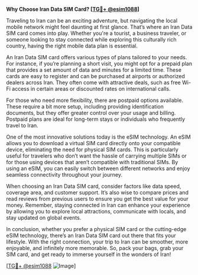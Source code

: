 **Why Choose Iran Data SIM Card? [[TG💪+ @esim1088](https://t.me/s/esim1088)]**

Traveling to Iran can be an exciting adventure, but navigating the local mobile network might feel daunting at first glance. That’s where an Iran Data SIM card comes into play. Whether you're a tourist, a business traveler, or someone looking to stay connected while exploring this culturally rich country, having the right mobile data plan is essential.

An Iran Data SIM card offers various types of plans tailored to your needs. For instance, if you’re planning a short visit, you might opt for a prepaid plan that provides a set amount of data and minutes for a limited time. These cards are easy to register and can be purchased at airports or authorized dealers across Iran. They often come with attractive deals, such as free Wi-Fi access in certain areas or discounted rates on international calls.

For those who need more flexibility, there are postpaid options available. These require a bit more setup, including providing identification documents, but they offer greater control over your usage and billing. Postpaid plans are ideal for long-term stays or individuals who frequently travel to Iran.

One of the most innovative solutions today is the eSIM technology. An eSIM allows you to download a virtual SIM card directly onto your compatible device, eliminating the need for physical SIM cards. This is particularly useful for travelers who don’t want the hassle of carrying multiple SIMs or for those using devices that aren’t compatible with traditional SIMs. By using an eSIM, you can easily switch between different networks and enjoy seamless connectivity throughout your journey.

When choosing an Iran Data SIM card, consider factors like data speed, coverage area, and customer support. It’s also wise to compare prices and read reviews from previous users to ensure you get the best value for your money. Remember, staying connected in Iran can enhance your experience by allowing you to explore local attractions, communicate with locals, and stay updated on global events.

In conclusion, whether you prefer a physical SIM card or the cutting-edge eSIM technology, there’s an Iran Data SIM card out there that fits your lifestyle. With the right connection, your trip to Iran can be smoother, more enjoyable, and infinitely more memorable. So, pack your bags, grab your SIM card, and get ready to immerse yourself in the wonders of Iran!

[[TG💪+ @esim1088](https://t.me/s/esim1088) ![Image](https://i.postimg.cc/Y0z9fWf4/image.png)]